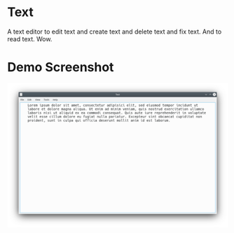 # Text
A text editor to edit text and create text and delete text and fix text. And to read text. Wow.

# Demo Screenshot

![](https://github.com/em1lyy/Text/blob/master/screenshot.png?raw=true)
